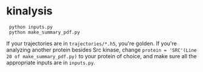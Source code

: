 # kinalysis

```
 python inputs.py
 python make_summary_pdf.py
```
If your trajectories are in `trajectories/*.h5`, you're golden.
If you're analyzing another protein besides Src kinase, change
`protein = 'SRC'(Line 20 of make_summary_pdf.py)` to your protein of choice, and make sure 
all the appropriate inputs are in `inputs.py`.
